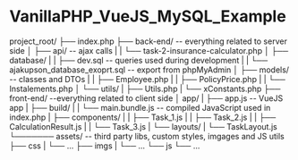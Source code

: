 # VanillaPHP_VueJS_MySQL_Example

project_root/
├── index.php
├── back-end/ -- everything related to server side
│   ├── api/ -- ajax calls
|   |   └── task-2-insurance-calculator.php
│   ├── database/
|   |   ├── dev.sql -- queries used during development
|   |   └── ajakupson_database_exoprt.sql -- export from phpMyAdmin
│   ├── models/ -- classes and DTOs
|   |   ├── Employee.php
|   |   ├── PolicyPrice.php
|   |   └── Instalements.php
│   └── utils/
|       ├── Utils.php
|       └── xConstants.php
├── front-end/ --everything related to client side
│    app/
|        ├── app.js -- VueJS app
|        ├── build/
|        |    └── main.bundle.js -- compiled JavaScript used in index.php
|        ├── components/
|        |    ├── Task_1.js
|        |    ├── Task_2.js
|        |    ├── CalculationResult.js
|        |    └── Task_3.js
|        └── layouts/
|            └── TaskLayout.js
└─────── assets/ -- third party libs, custom styles, imgages and JS utils
        ├── css
        |    └── ...
        ├── imgs
        |    └── ...
        └── js
            └── ...            
